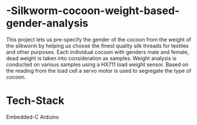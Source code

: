 # -Silkworm-cocoon-weight-based-gender-analysis
This project lets us pre-specify the gender of the cocoon from the weight of the silkworm by helping us choose the finest quality silk threads for textiles and other purposes.
Each individual cocoon with genders male and female, dead weight is taken into consideration as samples.
Weight analysis is conducted on various samples using a HX711 load weight sensor. Based on the reading from the load cell a servo motor is used to segregate the type of cocoon.

# Tech-Stack
  Embedded-C Arduino



